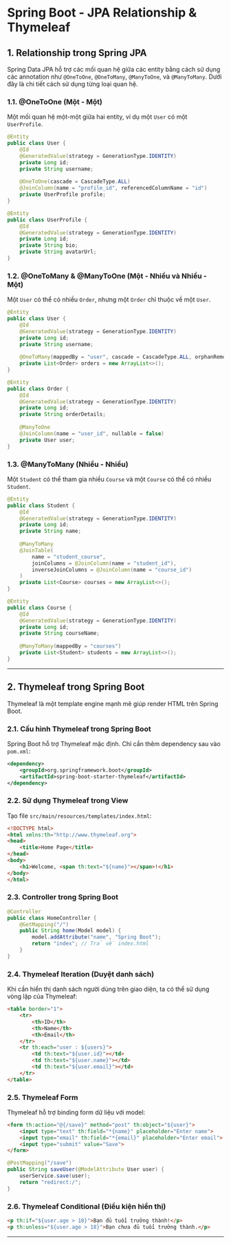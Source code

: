 # Spring Boot - JPA Relationship & Thymeleaf

## 1. Relationship trong Spring JPA
Spring Data JPA hỗ trợ các mối quan hệ giữa các entity bằng cách sử dụng các annotation như `@OneToOne`, `@OneToMany`, `@ManyToOne`, và `@ManyToMany`. Dưới đây là chi tiết cách sử dụng từng loại quan hệ.

### 1.1. @OneToOne (Một - Một)
Một mối quan hệ một-một giữa hai entity, ví dụ một `User` có một `UserProfile`.
```java
@Entity
public class User {
    @Id
    @GeneratedValue(strategy = GenerationType.IDENTITY)
    private Long id;
    private String username;
    
    @OneToOne(cascade = CascadeType.ALL)
    @JoinColumn(name = "profile_id", referencedColumnName = "id")
    private UserProfile profile;
}

@Entity
public class UserProfile {
    @Id
    @GeneratedValue(strategy = GenerationType.IDENTITY)
    private Long id;
    private String bio;
    private String avatarUrl;
}
```

### 1.2. @OneToMany & @ManyToOne (Một - Nhiều và Nhiều - Một)
Một `User` có thể có nhiều `Order`, nhưng một `Order` chỉ thuộc về một `User`.
```java
@Entity
public class User {
    @Id
    @GeneratedValue(strategy = GenerationType.IDENTITY)
    private Long id;
    private String username;
    
    @OneToMany(mappedBy = "user", cascade = CascadeType.ALL, orphanRemoval = true)
    private List<Order> orders = new ArrayList<>();
}

@Entity
public class Order {
    @Id
    @GeneratedValue(strategy = GenerationType.IDENTITY)
    private Long id;
    private String orderDetails;
    
    @ManyToOne
    @JoinColumn(name = "user_id", nullable = false)
    private User user;
}
```

### 1.3. @ManyToMany (Nhiều - Nhiều)
Một `Student` có thể tham gia nhiều `Course` và một `Course` có thể có nhiều `Student`.
```java
@Entity
public class Student {
    @Id
    @GeneratedValue(strategy = GenerationType.IDENTITY)
    private Long id;
    private String name;
    
    @ManyToMany
    @JoinTable(
        name = "student_course",
        joinColumns = @JoinColumn(name = "student_id"),
        inverseJoinColumns = @JoinColumn(name = "course_id")
    )
    private List<Course> courses = new ArrayList<>();
}

@Entity
public class Course {
    @Id
    @GeneratedValue(strategy = GenerationType.IDENTITY)
    private Long id;
    private String courseName;
    
    @ManyToMany(mappedBy = "courses")
    private List<Student> students = new ArrayList<>();
}
```

---

## 2. Thymeleaf trong Spring Boot
Thymeleaf là một template engine mạnh mẽ giúp render HTML trên Spring Boot.

### 2.1. Cấu hình Thymeleaf trong Spring Boot
Spring Boot hỗ trợ Thymeleaf mặc định. Chỉ cần thêm dependency sau vào `pom.xml`:
```xml
<dependency>
    <groupId>org.springframework.boot</groupId>
    <artifactId>spring-boot-starter-thymeleaf</artifactId>
</dependency>
```

### 2.2. Sử dụng Thymeleaf trong View
Tạo file `src/main/resources/templates/index.html`:
```html
<!DOCTYPE html>
<html xmlns:th="http://www.thymeleaf.org">
<head>
    <title>Home Page</title>
</head>
<body>
    <h1>Welcome, <span th:text="${name}"></span>!</h1>
</body>
</html>
```

### 2.3. Controller trong Spring Boot
```java
@Controller
public class HomeController {
    @GetMapping("/")
    public String home(Model model) {
        model.addAttribute("name", "Spring Boot");
        return "index"; // Trả về index.html
    }
}
```

### 2.4. Thymeleaf Iteration (Duyệt danh sách)
Khi cần hiển thị danh sách người dùng trên giao diện, ta có thể sử dụng vòng lặp của Thymeleaf:
```html
<table border="1">
    <tr>
        <th>ID</th>
        <th>Name</th>
        <th>Email</th>
    </tr>
    <tr th:each="user : ${users}">
        <td th:text="${user.id}"></td>
        <td th:text="${user.name}"></td>
        <td th:text="${user.email}"></td>
    </tr>
</table>
```

### 2.5. Thymeleaf Form
Thymeleaf hỗ trợ binding form dữ liệu với model:
```html
<form th:action="@{/save}" method="post" th:object="${user}">
    <input type="text" th:field="*{name}" placeholder="Enter name">
    <input type="email" th:field="*{email}" placeholder="Enter email">
    <input type="submit" value="Save">
</form>
```

```java
@PostMapping("/save")
public String saveUser(@ModelAttribute User user) {
    userService.save(user);
    return "redirect:/";
}
```

### 2.6. Thymeleaf Conditional (Điều kiện hiển thị)
```html
<p th:if="${user.age > 18}">Bạn đủ tuổi trưởng thành!</p>
<p th:unless="${user.age > 18}">Bạn chưa đủ tuổi trưởng thành.</p>
```

---




